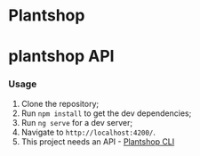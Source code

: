 # Plantshop

# plantshop API

### Usage
1. Clone the repository;
2. Run `npm install` to get the dev dependencies;
3. Run `ng serve` for a dev server;
4. Navigate to `http://localhost:4200/`.
5. This project needs an API - [Plantshop CLI](https://github.com/jeanpelanda/plantshopAPI)
